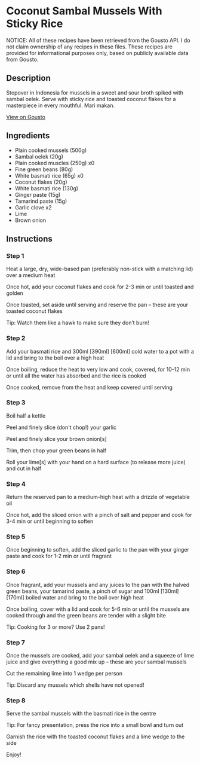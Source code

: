 # Coconut Sambal Mussels With Sticky Rice

NOTICE: All of these recipes have been retrieved from the Gousto API. I do not claim ownership of any recipes in these files. These recipes are provided for informational purposes only, based on publicly available data from Gousto.

## Description

Stopover in Indonesia for mussels in a sweet and sour broth spiked with sambal oelek. Serve with sticky rice and toasted coconut flakes for a masterpiece in every mouthful. Mari makan.

[View on Gousto](https://www.gousto.co.uk/recipes/cookbook/coconut-sambal-mussels-with-sticky-rice)

## Ingredients

- Plain cooked mussels (500g)
- Sambal oelek (20g)
- Plain cooked muscles (250g) x0
- Fine green beans (80g)
- White basmati rice (65g) x0
- Coconut flakes (20g)
- White basmati rice (130g)
- Ginger paste (15g)
- Tamarind paste (15g)
- Garlic clove x2
- Lime
- Brown onion

## Instructions


### Step 1

Heat a large, dry, wide-based pan (preferably non-stick with a matching lid) over a medium heat

Once hot, add your coconut flakes and cook for 2-3 min or until toasted and golden

Once toasted, set aside until serving and reserve the pan – these are your toasted coconut flakes

Tip: Watch them like a hawk to make sure they don’t burn!


### Step 2

Add your basmati rice and 300ml <span class="text-purple">[390ml]</span> <span class="text-danger">[600ml]</span> cold water to a pot with a lid and bring to the boil over a high heat

Once boiling, reduce the heat to very low and cook, covered, for 10-12 min or until all the water has absorbed and the rice is cooked

Once cooked, remove from the heat and keep covered until serving


### Step 3

Boil half a kettle

Peel and finely slice (don't chop!) your garlic

Peel and finely slice your brown onion[s]

Trim, then chop your green beans in half

Roll your lime[s] with your hand on a hard surface (to release more juice) and cut in half


### Step 4

Return the reserved pan to a medium-high heat with a drizzle of vegetable oil

Once hot, add the sliced onion with a pinch of salt and pepper and cook for 3-4 min or until beginning to soften


### Step 5

Once beginning to soften, add the sliced garlic to the pan with your ginger paste and cook for 1-2 min or until fragrant


### Step 6

Once fragrant, add your mussels and any juices to the pan with the halved green beans, your tamarind paste, a pinch of sugar and 100ml <span class="text-purple">[130ml] </span><span class="text-danger">[170ml]</span> boiled water and bring to the boil over high heat

Once boiling, cover with a lid and cook for 5-6 min or until the mussels are cooked through and the green beans are tender with a slight bite

Tip: Cooking for 3 or more? Use 2 pans!


### Step 7

Once the mussels are cooked, add your sambal oelek and a squeeze of lime juice and give everything a good mix up – these are your sambal mussels

Cut the remaining lime into 1 wedge per person

Tip: Discard any mussels which shells have not opened!

### Step 8

Serve the sambal mussels with the basmati rice in the centre

Tip: For fancy presentation, press the rice into a small bowl and turn out

Garnish the rice with the toasted coconut flakes and a lime wedge to the side

Enjoy!

